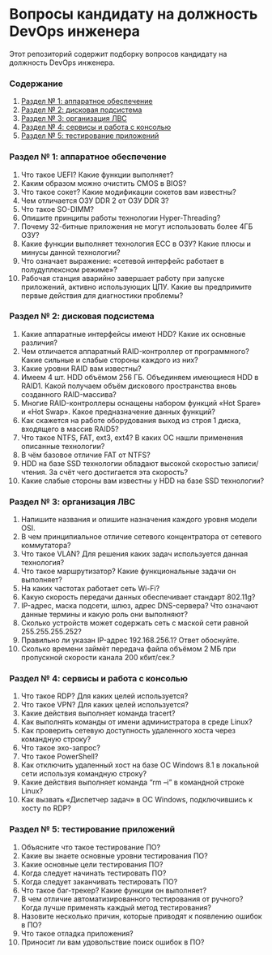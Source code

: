# Вопросы кандидату на должность DevOps инженера

Этот репозиторий содержит подборку вопросов кандидату на должность DevOps инженера.

<h3>Содержание</h3>
<ol>
	<li><a href="#part_1">Раздел № 1: аппаратное обеспечение</a></li>
	<li><a href="#part_2">Раздел № 2: дисковая подсистема</a></li>
	<li><a href="#part_3">Раздел № 3: организация ЛВС</a></li>
	<li><a href="#part_4">Раздел № 4: сервисы и работа с консолью</a></li>
	<li><a href="#part_5">Раздел № 5: тестирование приложений</a></li>
</ol>

<h3><a name="part_1">Раздел № 1: аппаратное обеспечение</a></h3>
<ol>
	<li>Что такое UEFI? Какие функции выполняет?</li>
	<li>Каким образом можно очистить CMOS в BIOS?</li>
	<li>Что такое сокет? Какие модификации сокетов вам известны?</li>
	<li>Чем отличается ОЗУ DDR 2 от ОЗУ DDR 3?</li>
	<li>Что такое SO-DIMM?</li>
	<li>Опишите принципы работы технологии Hyper-Threading?</li>
	<li>Почему 32-битные приложения не могут использовать более 4ГБ ОЗУ?</li>
	<li>Какие функции выполняет технология ECC в ОЗУ? Какие плюсы и минусы данной технологии?</li>
	<li>Что означает выражение: «сетевой интерфейс работает в полудуплексном режиме»?</li>
	<li>Рабочая станция аварийно завершает работу при запуске приложений, активно использующих ЦПУ.  Какие вы предпримите первые действия для диагностики проблемы?</li>
</ol>

<h3><a name="part_2">Раздел № 2: дисковая подсистема</a></h3>
<ol>
	<li>Какие аппаратные интерфейсы имеют HDD? Какие их основные различия?</li>
	<li>Чем отличается аппаратный RAID-контроллер от программного? Какие сильные и слабые стороны каждого из них?</li>
	<li>Какие уровни RAID вам известны?</li>
	<li>Имеем 4 шт. HDD объёмом 256 ГБ. Объединяем имеющиеся HDD в RAID1. Какой получаем объём дискового пространства вновь созданного RAID-массива?</li>
	<li>Многие RAID-контроллеры оснащены набором функций «Hot Spare» и «Hot Swap». Какое предназначение данных функций?</li>
	<li>Как скажется на работе оборудования выход из строя 1 диска, входящего в массив RAID5?</li>
	<li>Что такое NTFS, FAT, ext3, ext4? В каких ОС нашли применения описанные технологии?</li>
	<li>В чём базовое отличие FAT от NTFS?</li>
	<li>HDD на базе SSD технологии обладают высокой скоростью записи/чтения. За счёт чего достигается эта скорость?</li>
	<li>Какие слабые стороны вам известны у HDD на базе SSD технологии?</li>
</ol>

<h3><a name="part_3">Раздел № 3: организация ЛВС</a></h3>
<ol>
	<li>Напишите названия и опишите назначения каждого уровня модели OSI.</li>
	<li>В чем принципиальное отличие сетевого концентратора от сетевого коммутатора?</li>
	<li>Что такое VLAN? Для решения каких задач используется данная технология?</li>
	<li>Что такое маршрутизатор? Какие функциональные задачи он выполняет?</li>
	<li>На каких частотах работает сеть Wi-Fi?</li>
	<li>Какую скорость передачи данных обеспечивает стандарт 802.11g?</li>
	<li>IP-адрес, маска подсети, шлюз, адрес DNS-сервера? Что означают данные термины и какую роль они выполняют?</li>
	<li>Сколько устройств может содержать сеть с маской сети равной 255.255.255.252?</li>
	<li>Правильно ли указан IP-адрес 192.168.256.1? Ответ обоснуйте.</li>
	<li>Сколько времени займёт передача файла объёмом 2 МБ при пропускной скорости канала 200 кбит/сек.?</li>
</ol>

<h3><a name="part_4">Раздел № 4: сервисы и работа с консолью</a></h3>
<ol>
	<li>Что такое RDP? Для каких целей используется?</li>
	<li>Что такое VPN? Для каких целей используется?</li>
	<li>Какие действия выполняет команда tracert?</li>
	<li>Как выполнять команды от имени администратора в среде Linux?</li>
	<li>Как проверить сетевую доступность удаленного хоста через командную строку?</li>
	<li>Что такое эхо-запрос?</li>
	<li>Что такое PowerShell?</li>
	<li>Как отключить удаленный хост на базе ОС Windows 8.1 в локальной сети используя командную строку?</li>
	<li>Какие действия выполняет команда “rm –i” в командной строке Linux?</li>
	<li>Как вызвать «Диспетчер задач» в ОС Windows, подключившись к хосту по RDP?</li>
</ol>

<h3><a name="part_5">Раздел № 5: тестирование приложений</a></h3>
<ol>
	<li>Объясните что такое тестирование ПО?</li>
	<li>Какие вы знаете основные уровни тестирования ПО?</li>
	<li>Какие основные цели тестирования ПО?</li>
	<li>Когда следует начинать тестировать ПО?</li>
	<li>Когда следует заканчивать тестировать ПО?</li>
	<li>Что такое баг-трекер? Какие функции он выполняет?</li>
	<li>В чем отличие автоматизированного тестирования от ручного? Когда лучше применять каждый метод тестирования?</li>
	<li>Назовите несколько причин, которые приводят к появлению ошибок в ПО?</li>
	<li>Что такое отладка приложения?</li>
	<li>Приносит ли вам удовольствие поиск ошибок в ПО?</li>
</ol>
